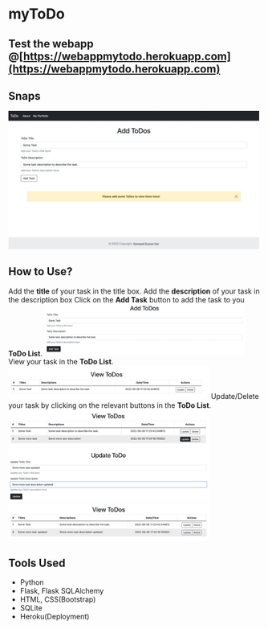 # myToDo

## Test the webapp @[https://webappmytodo.herokuapp.com](https://webappmytodo.herokuapp.com)

## Snaps
<img src="Snaps/project-7.0.jpeg" alt="homepage" width="500"/>

## How to Use?
Add the **title** of your task in the title box.
Add the **description** of your task in the description box
Click on the **Add Task** button to add the task to you **ToDo List**.
<img src="Snaps/project-7.1.jpeg" alt="addtask" width="400"/>
View your task in the **ToDo List**.
<img src="Snaps/project-7.2.jpeg" alt="viewtask" width="400"/>
Update/Delete your task by clicking on the relevant buttons in the **ToDo List**.
<img src="Snaps/project-7.3.jpeg" alt="updatetask1" width="400"/>
<img src="Snaps/project-7.4.jpeg" alt="updatetask2" width="400"/>
<img src="Snaps/project-7.5.jpeg" alt="updatetask3" width="400"/>

## Tools Used
- Python
- Flask, Flask SQLAlchemy
- HTML, CSS(Bootstrap)
- SQLite
- Heroku(Deployment)
